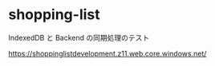 # shopping-list

IndexedDB と Backend の同期処理のテスト

https://shoppinglistdevelopment.z11.web.core.windows.net/
